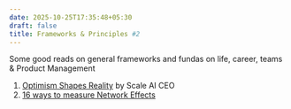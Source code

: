 ```yaml
---
date: 2025-10-25T17:35:48+05:30
draft: false
title: Frameworks & Principles #2
---
```

Some good reads on general frameworks and fundas on life, career, teams & Product Management

1. [Optimism Shapes Reality](https://alexw.substack.com/p/optimism-shapes-reality) by Scale AI CEO
2. [16 ways to measure Network Effects](https://a16z.com/16-ways-to-measure-network-effects/)
